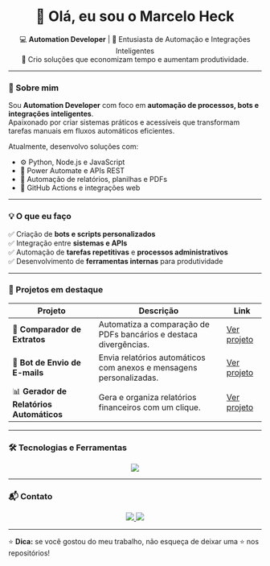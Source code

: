 <!-- Banner ou saudação -->
<h1 align="center">👋 Olá, eu sou o Marcelo Heck</h1>

<p align="center">
💻 <b>Automation Developer</b> | 🧠 Entusiasta de Automação e Integrações Inteligentes <br>
🚀 Crio soluções que economizam tempo e aumentam produtividade.
</p>

---

### 🧩 Sobre mim

Sou **Automation Developer** com foco em **automação de processos, bots e integrações inteligentes**.  
Apaixonado por criar sistemas práticos e acessíveis que transformam tarefas manuais em fluxos automáticos eficientes.  

Atualmente, desenvolvo soluções com:
- ⚙️ Python, Node.js e JavaScript  
- 🤖 Power Automate e APIs REST  
- 🧾 Automação de relatórios, planilhas e PDFs  
- 🧰 GitHub Actions e integrações web

---

### 💡 O que eu faço

✅ Criação de **bots e scripts personalizados**  
✅ Integração entre **sistemas e APIs**  
✅ Automação de **tarefas repetitivas** e **processos administrativos**  
✅ Desenvolvimento de **ferramentas internas** para produtividade

---

### 📂 Projetos em destaque

| Projeto | Descrição | Link |
|----------|------------|------|
| 🧾 **Comparador de Extratos** | Automatiza a comparação de PDFs bancários e destaca divergências. | [Ver projeto](https://github.com/marcelloheck-arch/pdf-comparator) |
| 🤖 **Bot de Envio de E-mails** | Envia relatórios automáticos com anexos e mensagens personalizadas. | [Ver projeto](https://github.com/marcelloheck-arch/bot-email) |
| 📊 **Gerador de Relatórios Automáticos** | Gera e organiza relatórios financeiros com um clique. | [Ver projeto](https://github.com/marcelloheck-arch/report-generator) |

---

### 🛠️ Tecnologias e Ferramentas

<p align="center">
<img src="https://skillicons.dev/icons?i=python,js,nodejs,github,vscode,git,html,css,powershell,windows" />
</p>

---

### 📬 Contato

<p align="center">
<a href="https://www.linkedin.com/in/marcelo-heck" target="_blank">
  <img src="https://img.shields.io/badge/-LinkedIn-blue?style=for-the-badge&logo=Linkedin&logoColor=white" />
</a>
<a href="mailto:marcello.heck@gmail.com">
  <img src="https://img.shields.io/badge/-E--mail-red?style=for-the-badge&logo=gmail&logoColor=white" />
</a>
</p>

---

⭐ **Dica:** se você gostou do meu trabalho, não esqueça de deixar uma ⭐ nos repositórios!

